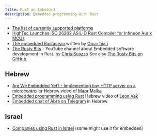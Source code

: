 ```yaml
---
title: Rust on Embedded
description: Embedded programming with Rust
---
```



* [The list of currently supported platforms](https://doc.rust-lang.org/nightly/rustc/platform-support.html)
* [HighTec Launches ISO 26262 ASIL-D Rust Compiler for Infineon Aurix MCUs](https://www.eetimes.eu/hightec-launches-iso-26262-asil-d-rust-compiler-for-infineon-aurix-mcus/)
* [The embedded Rustacean](https://www.theembeddedrustacean.com/) written by [Omar hiari](https://www.linkedin.com/in/omarhiari/)
* [The Rusty Bits](https://www.youtube.com/@therustybits) - YouTube channel about Embedded software development in Rust. by [Chris Suozzo](https://www.linkedin.com/in/chris-suozzo/)  See also [The Rusty Bits on GitHub](https://github.com/therustybits).


## Hebrew

* [Are We Embedded Yet? - Implementing tiny HTTP server on a microcontroller](https://rust.org.il/presentations/are-we-embedded-yet-virtual) Hebrew video of [Maor Malka](https://rust.org.il/people/maor-malka)
* [Embedded programming using Rust](https://rust.org.il/presentations/embedded-programming-with-leon-vak) Hebrew video of [Leon Vak](https://rust.org.il/people/leon-vak)
* [Embedded chat of Abra on Telegram](https://t.me/embeddedabra) in Hebrew.

## Israel

* [Companies using Rust in Israel](/companies) (some might use it for embedded)


